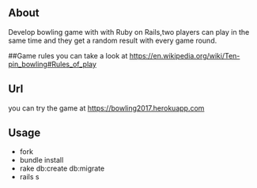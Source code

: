 ## About
Develop bowling game with with Ruby on Rails,two players can play
in the same time and they get a random result with every game round.

##Game rules
you can take a look at https://en.wikipedia.org/wiki/Ten-pin_bowling#Rules_of_play

## Url
you can try the game at https://bowling2017.herokuapp.com

## Usage

* fork
* bundle install
* rake db:create db:migrate
* rails s

